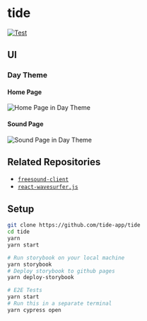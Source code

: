 # tide

[![Test](https://github.com/tide-app/tide/workflows/Test/badge.svg)](https://github.com/tide-app/tide/actions?query=workflow%3ATest)

## UI 

### Day Theme
#### Home Page
![Home Page in Day Theme](https://site-previewer.vercel.app/api/preview?url=https://tide-app.vercel.app)

#### Sound Page 
![Sound Page in Day Theme](https://site-previewer.vercel.app/api/preview?url=https://tide-app.vercel.app/sound/462808)

## Related Repositories

* [`freesound-client`](https://github.com/amilajack/freesound-client)
* [`react-wavesurfer.js`](https://github.com/amilajack/react-wavesurfer.js)

## Setup

```bash
git clone https://github.com/tide-app/tide
cd tide
yarn
yarn start

# Run storybook on your local machine
yarn storybook
# Deploy storybook to github pages
yarn deploy-storybook

# E2E Tests
yarn start
# Run this in a separate terminal
yarn cypress open
```
